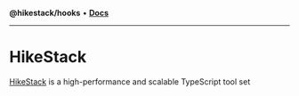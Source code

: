 **@hikestack/hooks** • [**Docs**](/official/reference/hooks/globals.md)

***

# HikeStack

[HikeStack](https://github.com/hikestack/official) is a high-performance and scalable TypeScript tool set
